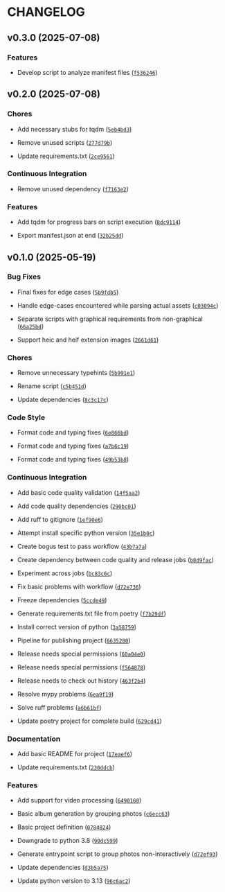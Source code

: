 # CHANGELOG


## v0.3.0 (2025-07-08)

### Features

- Develop script to analyze manifest files
  ([`f536246`](https://github.com/Sousa99/album-manager-cli/commit/f53624677ed7fcd0589c4e92d6c12cd2e4babf02))


## v0.2.0 (2025-07-08)

### Chores

- Add necessary stubs for tqdm
  ([`5eb4bd3`](https://github.com/Sousa99/album-manager-cli/commit/5eb4bd38b096260ca8759c1dc659182c810bd3f9))

- Remove unused scripts
  ([`277d79b`](https://github.com/Sousa99/album-manager-cli/commit/277d79bd91d0f47d8264217d8531f3b633688eb5))

- Update requirements.txt
  ([`2ce9561`](https://github.com/Sousa99/album-manager-cli/commit/2ce9561ff272efbc7eb1dd1c02a76c0e3bd8cc16))

### Continuous Integration

- Remove unused dependency
  ([`f7163e2`](https://github.com/Sousa99/album-manager-cli/commit/f7163e2c76cd99240bf91bc679ec56d231dc4cce))

### Features

- Add tqdm for progress bars on script execution
  ([`8dc9114`](https://github.com/Sousa99/album-manager-cli/commit/8dc9114c6391217d55871488d66824e9deed7115))

- Export manifest.json at end
  ([`32b25dd`](https://github.com/Sousa99/album-manager-cli/commit/32b25dd1dc08ff1d8228de66540c40bd9999055a))


## v0.1.0 (2025-05-19)

### Bug Fixes

- Final fixes for edge cases
  ([`5b9fdb5`](https://github.com/Sousa99/album-manager-cli/commit/5b9fdb590be556ea6106fbf40c106400a348b7b5))

- Handle edge-cases encountered while parsing actual assets
  ([`c03094c`](https://github.com/Sousa99/album-manager-cli/commit/c03094c7dfba92fc7e487ce30e3c86f5db0e93d9))

- Separate scripts with graphical requirements from non-graphical
  ([`66a25bd`](https://github.com/Sousa99/album-manager-cli/commit/66a25bd067b4a88c21a0a1d71040f21f9a668e79))

- Support heic and heif extension images
  ([`2661d61`](https://github.com/Sousa99/album-manager-cli/commit/2661d61c711c70265b759845728c818c6727461d))

### Chores

- Remove unnecessary typehints
  ([`5b991e1`](https://github.com/Sousa99/album-manager-cli/commit/5b991e1df4cc60190ccd41c4269ec2fbf73062d5))

- Rename script
  ([`c5b451d`](https://github.com/Sousa99/album-manager-cli/commit/c5b451d06da6583031be5a38e7a8947382473e8f))

- Update dependencies
  ([`8c3c17c`](https://github.com/Sousa99/album-manager-cli/commit/8c3c17c25b29571bd39946755b56b9c428fdad05))

### Code Style

- Format code and typing fixes
  ([`6e866bd`](https://github.com/Sousa99/album-manager-cli/commit/6e866bd68aad45aa3032b0732cb4b1e4c921a246))

- Format code and typing fixes
  ([`a7b6c19`](https://github.com/Sousa99/album-manager-cli/commit/a7b6c190618c2e1c02ffb7586b1147cdfa2e65cf))

- Format code and typing fixes
  ([`49b53b8`](https://github.com/Sousa99/album-manager-cli/commit/49b53b80f810f6e64740e8bbfb7e1fe57f456c04))

### Continuous Integration

- Add basic code quality validation
  ([`14f5aa2`](https://github.com/Sousa99/album-manager-cli/commit/14f5aa2674f7f3a29252673af5e90364be1430f8))

- Add code quality dependencies
  ([`290bc01`](https://github.com/Sousa99/album-manager-cli/commit/290bc0149c24bf42bc2b2df54a0af410b4a704b0))

- Add ruff to gitignore
  ([`1ef90e6`](https://github.com/Sousa99/album-manager-cli/commit/1ef90e6aa613e4254c25e60de80da88b7f6ecb9e))

- Attempt install specific python version
  ([`35e1b0c`](https://github.com/Sousa99/album-manager-cli/commit/35e1b0c72813314fb142e31e6e2ecd3b3d5825ad))

- Create bogus test to pass workflow
  ([`43b7a7a`](https://github.com/Sousa99/album-manager-cli/commit/43b7a7a56c7dddda4c1b749dd3d9cbcd1c48addf))

- Create dependency between code quality and release jobs
  ([`b8d9fac`](https://github.com/Sousa99/album-manager-cli/commit/b8d9fac42b52276ba7fe9846e30bb6c550722644))

- Experiment across jobs
  ([`bc83c6c`](https://github.com/Sousa99/album-manager-cli/commit/bc83c6ce33fdf3c797b02fd74f31e55ab535975b))

- Fix basic problems with workflow
  ([`d72e736`](https://github.com/Sousa99/album-manager-cli/commit/d72e7363d3a86f67acbab11043165737383d101b))

- Freeze dependencies
  ([`5ccde49`](https://github.com/Sousa99/album-manager-cli/commit/5ccde49eaaf62620ef16e38f22adde61b37db9ff))

- Generate requirements.txt file from poetry
  ([`f7b29df`](https://github.com/Sousa99/album-manager-cli/commit/f7b29dfe866973335108fc95b397d5fc9aa08241))

- Install correct version of python
  ([`3a58759`](https://github.com/Sousa99/album-manager-cli/commit/3a587597419927f0793a2a56ef845c75259ec52b))

- Pipeline for publishing project
  ([`6635280`](https://github.com/Sousa99/album-manager-cli/commit/66352801796db8845a5707e7c2115a4b68185f5f))

- Release needs special permissions
  ([`60a04e0`](https://github.com/Sousa99/album-manager-cli/commit/60a04e0d30bc18c0d80051c4089b904e13131a9a))

- Release needs special permissions
  ([`f564878`](https://github.com/Sousa99/album-manager-cli/commit/f564878483045c6a0a4be14fafde53c82e6726ad))

- Release needs to check out history
  ([`463f2b4`](https://github.com/Sousa99/album-manager-cli/commit/463f2b413d50a29765cabdfaf4dc27928998c67e))

- Resolve mypy problems
  ([`6ea9f19`](https://github.com/Sousa99/album-manager-cli/commit/6ea9f19f58990dc3d9891751d447c9cdd5638aa5))

- Solve ruff problems
  ([`a6b61bf`](https://github.com/Sousa99/album-manager-cli/commit/a6b61bfff5e19200bbe3042510d44da8bd3b6316))

- Update poetry project for complete build
  ([`629cd41`](https://github.com/Sousa99/album-manager-cli/commit/629cd418d304d8f43b4788daf08de3a8f6decb81))

### Documentation

- Add basic README for project
  ([`17eaef6`](https://github.com/Sousa99/album-manager-cli/commit/17eaef68c675542a747d3b166bab2f4c057519a2))

- Update requirements.txt
  ([`230ddcb`](https://github.com/Sousa99/album-manager-cli/commit/230ddcba405bd55c18919b47c98add1d8b9483bd))

### Features

- Add support for video processing
  ([`6490160`](https://github.com/Sousa99/album-manager-cli/commit/64901606b26281f1f04d6fcb2c1dd206e580feef))

- Basic album generation by grouping photos
  ([`c6ecc63`](https://github.com/Sousa99/album-manager-cli/commit/c6ecc63a7aa6ebbd717966be95485b3c67c3f872))

- Basic project definition
  ([`0784824`](https://github.com/Sousa99/album-manager-cli/commit/078482434f45ad5bcb5df9dfa8ea97959c9e67a7))

- Downgrade to python 3.8
  ([`90dc599`](https://github.com/Sousa99/album-manager-cli/commit/90dc59925ac805b137db461baee302af0475752f))

- Generate entrypoint script to group photos non-interactively
  ([`d72ef93`](https://github.com/Sousa99/album-manager-cli/commit/d72ef93df154d236f054c09a9b4631830d400c07))

- Update dependencies
  ([`d3b5a75`](https://github.com/Sousa99/album-manager-cli/commit/d3b5a75bee97d30c70cf5480eb44ea6e15c7d651))

- Update python version to 3.13
  ([`96c6ac2`](https://github.com/Sousa99/album-manager-cli/commit/96c6ac2b0ccc1dec589f705c6bc661ca0c1a2907))
